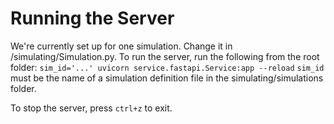# Running the Server

We're currently set up for one simulation. Change it in /simulating/Simulation.py.
To run the server, run the following from the root folder:
`sim_id='...' uvicorn service.fastapi.Service:app --reload`
`sim_id` must be the name of a simulation definition file in the simulating/simulations folder.

To stop the server, press `ctrl+z` to exit.